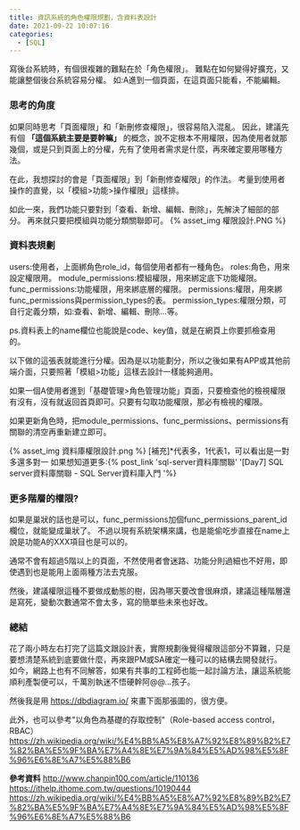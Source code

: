 ```yaml
---
title: 資訊系統的角色權限規劃，含資料表設計
date: 2021-09-22 10:07:16
categories:
  - [SQL]
---
```


寫後台系統時，有個很複雜的難點在於「角色權限」。
難點在如何變得好擴充，又能讓整個後台系統容易分權。
如:A進到一個頁面，在這頁面只能看，不能編輯。

### 思考的角度 

如果同時思考「頁面權限」和「新刪修查權限」，很容易陷入混亂。
因此，建議先有個 **「這個系統主要是要幹嘛」** 的概念，說不定根本不用權限，因為使用者就那幾個，或是只到頁面上的分權，先有了使用者需求是什麼，再來確定要用哪種方法。

在此，我想探討的會是「頁面權限」到「新刪修查權限」的作法。
考量到使用者操作的直覺，以「模組>功能>操作權限」這樣排。

如此一來，我們功能只要對到「查看、新增、編輯、刪除」，先解決了細部的部分。
再來就只要把模組與功能分類關聯即可。
{% asset_img 權限設計.PNG %}

### 資料表規劃
users:使用者，上面綁角色role_id，每個使用者都有一種角色。
roles:角色，用來設定權限用。
module_permissions:模組權限，用來綁定底下功能權限。
func_permissions:功能權限，用來綁底層的權限。
permissions:權限，用來綁func_permissions與permission_types的表。
permission_types:權限分類，可自行定義分類，如:查看、新增、編輯、刪除...等。

ps.資料表上的name欄位也能說是code、key值，就是在網頁上你要抓檢查用的。


以下做的這張表就能進行分權。因為是以功能劃分，所以之後如果有APP或其他前端介面，只要照著「模組>功能」這樣去設計一樣能夠適用。

如果一個A使用者進到「基礎管理>角色管理功能」頁面，只要檢查他的檢視權限有沒有，沒有就返回首頁即可。只要有勾取功能權限，那必有檢視的權限。

如果更新角色時，把module_permissions、func_permissions、permissions有關聯的清空再重新建立即可。

{% asset_img 資料庫權限設計.png %}
[補充]*代表多，1代表1，可以看出是一對多還多對一
如果想知道更多:{% post_link 'sql-server資料庫關聯' '[Day7] SQL server資料庫關聯 - SQL Server資料庫入門 '%} 


### 更多階層的權限?
如果是巢狀的話也是可以，func_permissions加個func_permissions_parent_id欄位，就能變成巢狀了。
不過以現有系統架構來講，也是能偷吃步直接在name上說是功能A的XXX項目也是可以的。

通常不會有超過5階以上的頁面，不然使用者會迷路、功能分則過細也不好用，即使遇到也是能用上面兩種方法去克服。

然後，建議權限這種不要做成動態的樹，因為哪天要改會很麻煩，建議這種階層還是寫死，變動次數通常不會太多，寫的簡單些未來也好改。

### 總結
花了兩小時左右打完了這篇文跟設計表，實際規劃後覺得權限這部分不算難，只是要想清楚系統到底要做什麼，再來跟PM或SA確定一種可以的結構去開發就行。
如今，網路上也有不同解答，如果有共事的工程師也能一起討論方法，讓這系統能順利產製便可以，千萬別執迷不悟硬幹阿@@...孩子。

然後我是用 https://dbdiagram.io/ 來畫下面那張圖的，很方便。

此外，也可以參考"以角色為基礎的存取控制"（Role-based access control，RBAC）
https://zh.wikipedia.org/wiki/%E4%BB%A5%E8%A7%92%E8%89%B2%E7%82%BA%E5%9F%BA%E7%A4%8E%E7%9A%84%E5%AD%98%E5%8F%96%E6%8E%A7%E5%88%B6

**參考資料**
http://www.chanpin100.com/article/110136
https://ithelp.ithome.com.tw/questions/10190444
https://zh.wikipedia.org/wiki/%E4%BB%A5%E8%A7%92%E8%89%B2%E7%82%BA%E5%9F%BA%E7%A4%8E%E7%9A%84%E5%AD%98%E5%8F%96%E6%8E%A7%E5%88%B6